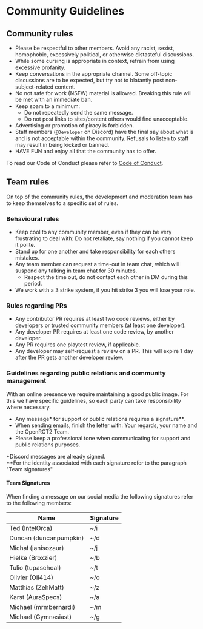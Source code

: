 # Community Guidelines

## Community rules

- Please be respectful to other members. Avoid any racist, sexist, homophobic, excessively political, or otherwise distasteful discussions.
- While some cursing is appropriate in context, refrain from using excessive profanity.
- Keep conversations in the appropriate channel. Some off-topic discussions are to be expected, but try not to blatantly post non-subject-related content.
- No not safe for work (NSFW) material is allowed. Breaking this rule will be met with an immediate ban.
- Keep spam to a minimum:
  - Do not repeatedly send the same message.
  - Do not post links to sites/content others would find unacceptable.
- Advertising or promotion of piracy is forbidden.
- Staff members (`@Developer` on Discord) have the final say about what is and is not acceptable within the community. Refusals to listen to staff may result in being kicked or banned.
- HAVE FUN and enjoy all that the community has to offer.

To read our Code of Conduct please refer to [Code of Conduct](CODE_OF_CONDUCT.md).
 
## Team rules

On top of the community rules, the development and moderation team has to keep themselves to a specific set of rules.

### Behavioural rules

- Keep cool to any community member, even if they can be very frustrating to deal with: Do not retaliate, say nothing if you cannot keep it polite.
- Stand up for one another and take responsibility for each others mistakes.
- Any team member can request a time-out in team chat, which will suspend any talking in team chat for 30 minutes.
  - Respect the time out, do not contact each other in DM during this period.
- We work with a 3 strike system, if you hit strike 3 you will lose your role.

### Rules regarding PRs

- Any contributor PR requires at least two code reviews, either by developers or trusted community members (at least one developer).
- Any developer PR requires at least one code review, by another developer.
- Any PR requires one playtest review, if applicable.
- Any developer may self-request a review on a PR. This will expire 1 day after the PR gets another developer review.

### Guidelines regarding public relations and community management

With an online presence we require maintaining a good public image. For this we have specific guidelines, so each party can take responsibility where necessary.

- Any message* for support or public relations requires a signature**.
- When sending emails, finish the letter with: Your regards, your name and the OpenRCT2 Team.
- Please keep a professional tone when communicating for support and public relations purposes.

*Discord messages are already signed.  
**For the identity associated with each signature refer to the paragraph "Team signatures"


#### Team Signatures

When finding a message on our social media the following signatures refer to the following members:

| Name | Signature |
| ---- | --------- |
| Ted (IntelOrca) | ~/i | 
| Duncan (duncanpumpkin) | ~/d |
| Michał (janisozaur) | ~/j |
| Hielke (Broxzier) | ~/b |
| Tulio (tupaschoal) | ~/t | 
| Olivier (Oli414) | ~/o |
| Matthias (ZehMatt) | ~/z |
| Karst (AuraSpecs)  | ~/a |
| Michael (mrmbernardi) | ~/m |
| Michael (Gymnasiast) | ~/g |